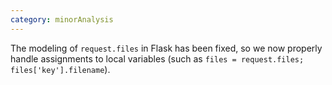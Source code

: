 ```yaml
---
category: minorAnalysis
---
```

The modeling of `request.files` in Flask has been fixed, so we now properly handle
assignments to local variables (such as `files = request.files; files['key'].filename`).
